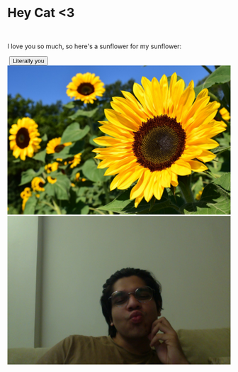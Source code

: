 
<body>
 <h1>Hey Cat <3</h1>
 <p>I love you so much, so here's a sunflower for my sunflower:</p>
 <button id="reveal-button">Literally you</button>
 <img id="flower-image" src="sunflower.jpeg" alt="Flower">
 <img id="me" src="Photo on 22-06-24 at 3.38 PM.jpg" alt="lover of sunflower">

</body>
